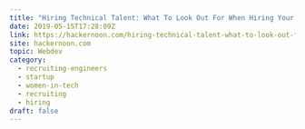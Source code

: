 ```yaml
---
title: "Hiring Technical Talent: What To Look Out For When Hiring Your First Employee"
date: 2019-05-15T17:28:09Z
link: https://hackernoon.com/hiring-technical-talent-what-to-look-out-for-when-hiring-your-first-employee-b048d7199191?source=rss----3a8144eabfe3---4&utm_medium=RSS&utm_source=hune
site: hackernoon.com
topic: Webdev
category:
  - recruiting-engineers
  - startup
  - women-in-tech
  - recruiting
  - hiring
draft: false
---
```

